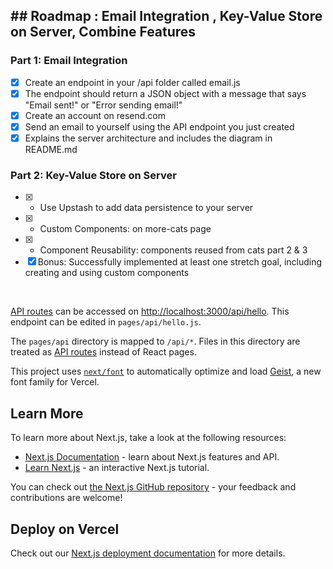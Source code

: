 ## ## Roadmap : Email Integration , Key-Value Store on Server, Combine Features

### Part 1: Email Integration
- [x] Create an endpoint in your /api folder called email.js
- [x] The endpoint should return a JSON object with a message that says "Email sent!" or "Error sending email!"
- [x] Create an account on resend.com
- [x] Send an email to yourself using the API endpoint you just created
- [x] Explains the server architecture and includes the diagram in README.md

### Part 2: Key-Value Store on Server

- [x] - Use Upstash to add data persistence to your server
- [x] - Custom Components: on more-cats page 
- [x] - Component Reusability: components reused from cats part 2 & 3
- [x] Bonus: Successfully implemented at least one stretch goal, including creating and using custom components
<br />

[API routes](https://nextjs.org/docs/pages/building-your-application/routing/api-routes) can be accessed on [http://localhost:3000/api/hello](http://localhost:3000/api/hello). This endpoint can be edited in `pages/api/hello.js`.

The `pages/api` directory is mapped to `/api/*`. Files in this directory are treated as [API routes](https://nextjs.org/docs/pages/building-your-application/routing/api-routes) instead of React pages.

This project uses [`next/font`](https://nextjs.org/docs/pages/building-your-application/optimizing/fonts) to automatically optimize and load [Geist](https://vercel.com/font), a new font family for Vercel.

## Learn More

To learn more about Next.js, take a look at the following resources:

- [Next.js Documentation](https://nextjs.org/docs) - learn about Next.js features and API.
- [Learn Next.js](https://nextjs.org/learn-pages-router) - an interactive Next.js tutorial.

You can check out [the Next.js GitHub repository](https://github.com/vercel/next.js) - your feedback and contributions are welcome!

## Deploy on Vercel



Check out our [Next.js deployment documentation](https://nextjs.org/docs/pages/building-your-application/deploying) for more details.

